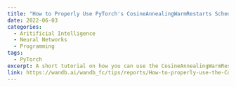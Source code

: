 ```yaml
---
title: "How to Properly Use PyTorch's CosineAnnealingWarmRestarts Scheduler"
date: 2022-06-03
categories: 
  - Aritificial Intelligence
  - Neural Networks
  - Programming
tags:
  - PyTorch
excerpt: A short tutorial on how you can use the CosineAnnealingWarmRestarts Scheduler in PyTorch with code and interactive visualizations.
link: https://wandb.ai/wandb_fc/tips/reports/How-to-properly-use-the-CosineAnnealingWarmRestarts-Scheduler--VmlldzoyMTA3MjM2
---
```

